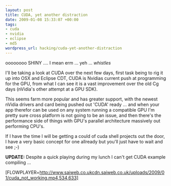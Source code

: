 ```yaml
--- 
layout: post
title: CUDA, yet another distraction
date: 2009-01-08 15:33:07 +00:00
tags: 
- cuda
- nvidia
- eclipse
- md5
wordpress_url: hacking/cuda-yet-another-distraction
---
```

oooooooo SHINY .... I mean erm ... yeh ... *whistles*


I'll be taking a look at CUDA over the next few days, first task being to rig it up into OSX and Eclipse CDT, CUDA is Nvidias current push at programming for the GPU, from what I can see it is a vast improvement over the old Cg days (nVidia's other attempt at a GPU SDK).

This seems farm more popular and has greater support, with the newest nVidia drivers and card being pushed out 'CUDA' ready ... and when your app therefor can be used on any system running a compatible GPU I'm pretty sure cross platform is not going to be an issue, and then there's the performance side of things with GPU's parallel architecture massively out performing CPU's.

If I have the time I will be getting a could of cuda shell projects out the door, I have a very basic concept for one allready but you'll just have to wait and see ;-)

<strong>
UPDATE:</strong> Despite a quick playing during my lunch I can't get CUDA example compiling ... 

[FLOWPLAYER=http://www.saiweb.co.ukcdn.saiweb.co.uk/uploads/2009/01/cuda_not_working.mp4,534,633]
